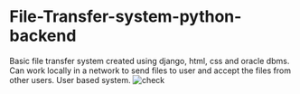 # File-Transfer-system-python-backend
Basic file transfer system created using django, html, css and oracle dbms. Can work locally in a network to send files to user and accept the files from other users. User based system.
<img src="https://media.istockphoto.com/id/470116346/photo/open-source-blue-triangle.jpg?s=612x612&w=0&k=20&c=q0hmvt4eIlf7evCASjml6QX1UEdiv6B57o_FInIAdmg=" alt="check">